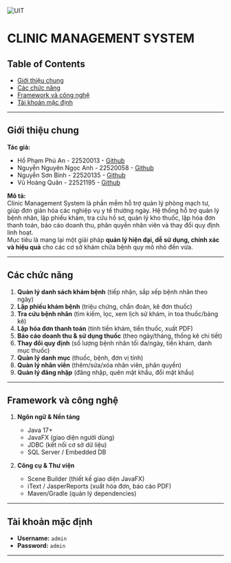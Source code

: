 ![UIT](https://img.shields.io/badge/from-UIT%20VNUHCM-blue?style=for-the-badge&link=https%3A%2F%2Fwww.uit.edu.vn%2F)

# CLINIC MANAGEMENT SYSTEM

## Table of Contents
* [Giới thiệu chung](#giới-thiệu-chung)
* [Các chức năng](#các-chức-năng)
* [Framework và công nghệ](#framework-và-công-nghệ)
* [Tài khoản mặc định](#tài-khoản-mặc-định)

---

## Giới thiệu chung
**Tác giả:**
- Hồ Phạm Phú An - 22520013 - [Github](https://github.com/FhuAnn)
- Nguyễn Nguyên Ngọc Anh - 22520058 - [Github](https://github.com/AndreNguyen03)
- Nguyễn Sơn Bình - 22520135 - [Github](https://github.com/BinhNguyen215)
- Vũ Hoàng Quân - 22521195 - [Github](#)

**Mô tả:**  
Clinic Management System là phần mềm hỗ trợ quản lý phòng mạch tư, giúp đơn giản hóa các nghiệp vụ y tế thường ngày. Hệ thống hỗ trợ quản lý bệnh nhân, lập phiếu khám, tra cứu hồ sơ, quản lý kho thuốc, lập hóa đơn thanh toán, báo cáo doanh thu, phân quyền nhân viên và thay đổi quy định linh hoạt.  
Mục tiêu là mang lại một giải pháp **quản lý hiện đại, dễ sử dụng, chính xác và hiệu quả** cho các cơ sở khám chữa bệnh quy mô nhỏ đến vừa.

---

## Các chức năng
1. **Quản lý danh sách khám bệnh** (tiếp nhận, sắp xếp bệnh nhân theo ngày)
2. **Lập phiếu khám bệnh** (triệu chứng, chẩn đoán, kê đơn thuốc)
3. **Tra cứu bệnh nhân** (tìm kiếm, lọc, xem lịch sử khám, in toa thuốc/bảng kê)
4. **Lập hóa đơn thanh toán** (tính tiền khám, tiền thuốc, xuất PDF)
5. **Báo cáo doanh thu & sử dụng thuốc** (theo ngày/tháng, thống kê chi tiết)
6. **Thay đổi quy định** (số lượng bệnh nhân tối đa/ngày, tiền khám, danh mục thuốc)
7. **Quản lý danh mục** (thuốc, bệnh, đơn vị tính)
8. **Quản lý nhân viên** (thêm/sửa/xóa nhân viên, phân quyền)
9. **Quản lý đăng nhập** (đăng nhập, quên mật khẩu, đổi mật khẩu)

---

## Framework và công nghệ
1. **Ngôn ngữ & Nền tảng**
   - Java 17+  
   - JavaFX (giao diện người dùng)  
   - JDBC (kết nối cơ sở dữ liệu)  
   - SQL Server / Embedded DB  

2. **Công cụ & Thư viện**
   - Scene Builder (thiết kế giao diện JavaFX)  
   - iText / JasperReports (xuất hóa đơn, báo cáo PDF)  
   - Maven/Gradle (quản lý dependencies)  

---

## Tài khoản mặc định
- **Username:** `admin`  
- **Password:** `admin`  

---
